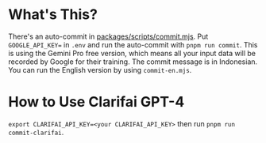 # What's This?

There's an auto-commit in [packages/scripts/commit.mjs](packages/scripts/commit.mjs). Put `GOOGLE_API_KEY=` in `.env` and run the auto-commit with `pnpm run commit`. This is using the Gemini Pro free version, which means all your input data will be recorded by Google for their training. The commit message is in Indonesian. You can run the English version by using `commit-en.mjs`.

# How to Use Clarifai GPT-4

`export CLARIFAI_API_KEY=<your CLARIFAI_API_KEY>` then run `pnpm run commit-clarifai`.